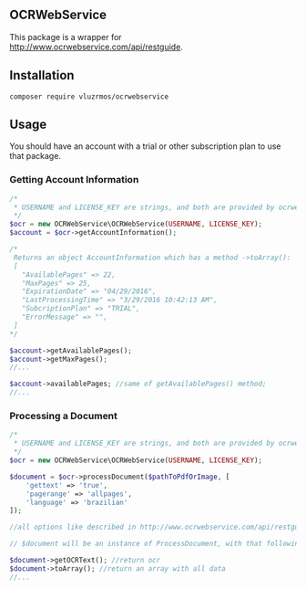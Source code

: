## OCRWebService

This package is a wrapper for http://www.ocrwebservice.com/api/restguide.


## Installation

    composer require vluzrmos/ocrwebservice

##  Usage

You should have an account with a trial or other subscription plan to use that package.

### Getting Account Information

```php
/*
 * USERNAME and LICENSE_KEY are strings, and both are provided by ocrwebservice.com.
 */
$ocr = new OCRWebService\OCRWebService(USERNAME, LICENSE_KEY);
$account = $ocr->getAccountInformation();

/*
 Returns an object AccountInformation which has a method ->toArray():
 [                                                  
   "AvailablePages" => 22,                          
   "MaxPages" => 25,                                
   "ExpirationDate" => "04/29/2016",                
   "LastProcessingTime" => "3/29/2016 10:42:13 AM", 
   "SubcriptionPlan" => "TRIAL",                    
   "ErrorMessage" => "",                            
 ]                                                  
*/

$account->getAvailablePages();
$account->getMaxPages();
//...

$account->availablePages; //same of getAvailablePages() method;
//...

```
### Processing a Document 
```php
/*
 * USERNAME and LICENSE_KEY are strings, and both are provided by ocrwebservice.com.
 */
$ocr = new OCRWebService\OCRWebService(USERNAME, LICENSE_KEY);

$document = $ocr->processDocument($pathToPdfOrImage, [
	'gettext' => 'true',
	'pagerange' => 'allpages',
	'language' => 'brazilian'
]);

//all options like described in http://www.ocrwebservice.com/api/restguide

// $document will be an instance of ProcessDocument, with that following methods:

$document->getOCRText(); //return ocr 
$document->toArray(); //return an array with all data 
//...
```
